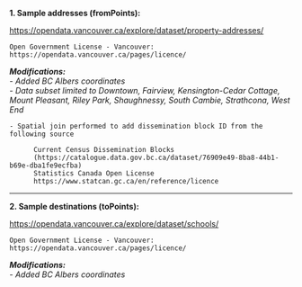 **1. Sample addresses (fromPoints):**

https://opendata.vancouver.ca/explore/dataset/property-addresses/

    Open Government License - Vancouver:
    https://opendata.vancouver.ca/pages/licence/

***Modifications:**  
    - Added BC Albers coordinates  
    - Data subset limited to Downtown, Fairview, Kensington-Cedar Cottage, Mount Pleasant, Riley Park, Shaughnessy, South Cambie, Strathcona, West End*
    
    - Spatial join performed to add dissemination block ID from the following source
        
          Current Census Dissemination Blocks
          (https://catalogue.data.gov.bc.ca/dataset/76909e49-8ba8-44b1-b69e-dba1fe9ecfba)
          Statistics Canada Open License
          https://www.statcan.gc.ca/en/reference/licence

---

**2. Sample destinations (toPoints):**

https://opendata.vancouver.ca/explore/dataset/schools/

    Open Government License - Vancouver:
    https://opendata.vancouver.ca/pages/licence/

***Modifications:**  
    - Added BC Albers coordinates*
